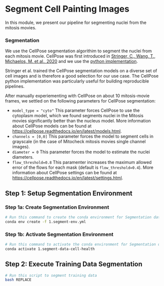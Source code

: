 # Segment Cell Painting Images

In this module, we present our pipeline for segmenting nuclei from the mitosis movies.


### Segmentation

We use the CellPose segmentation algorithim to segment the nuclei from each mitosis movie. 
CellPose was first introduced in [Stringer, C., Wang, T., Michaelos, M. et al., 2020](https://doi.org/10.1038/s41592-020-01018-x) and we use the [python implementation](https://github.com/mouseland/cellpose).

Stringer et al. trained the CellPose segmentation models on a diverse set of cell images and is therefore a good selection for our use case.
The CellPose python implementation was particularly useful for building reproducible pipelines.

After manually experiementing with CellPose on about 10 mitosis-movie frames, we settled on the following parameters for CellPose segmentation:
- `model_type = "cyto"` This parameter forces CellPose to use the cytoplasm model, which we found segments nuclei in the Mitosis movies significantly better than the nucleus model. 
More information about CellPose models can be found at https://cellpose.readthedocs.io/en/latest/models.html.
- `channels = [0,0]` This parameter forces the model to segment cells in grayscale (in the case of Mitocheck mitosis movies single channel images).
- `diameter = 0` This parameter forces the model to estimate the nuclei diameters.
- `flow_threshold=0.8` This paramenter increases the maximum allowed error of the flows for each mask (default is `flow_threshold=0.4`).
More information about CellPose settings can be found at https://cellpose.readthedocs.io/en/latest/settings.html.

## Step 1: Setup Segmentation Environment

### Step 1a: Create Segmentation Environment

```sh
# Run this command to create the conda environment for Segmentation data
conda env create -f 1.segment-env.yml
```

### Step 1b: Activate Segmentation Environment

```sh
# Run this command to activate the conda environment for Segmentation data
conda activate 1.segment-data-cell-health
```

## Step 2: Execute Training Data Segmentation

```bash
# Run this script to segment training data
bash REPLACE
```